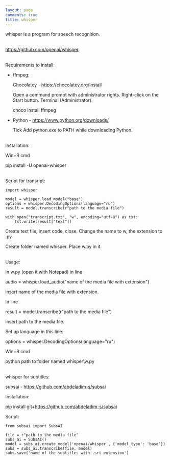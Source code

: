 ```yaml
---
layout: page
comments: true
title: whisper
---
```


whisper is a program for speech recognition.
<br><br>

<https://github.com/openai/whisper>
<br><br>

Requirements to install:

* ffmpeg:

	Chocolatey - <https://chocolatey.org/install>

	Open a command prompt with administrator rights. Right-click on the Start button. Terminal (Administrator).

	choco install ffmpeg

* Python - <https://www.python.org/downloads/>

	Tick Add python.exe to PATH while downloading Python.
<br><br>

Installation:

Win+R cmd

pip install -U openai-whisper
<br><br>

Script for transript:

```
import whisper

model = whisper.load_model("base")
options = whisper.DecodingOptions(language="ru")
result = model.transcribe(r"path to the media file")

with open("transcript.txt", "w", encoding="utf-8") as txt:
    txt.write(result["text"])
```

Create text file, insert code, close. Change the name to w, the extension to .py.

Create folder named whisper. Place w.py in it.
<br><br>

Usage:

In w.py (open it with Notepad) in line

audio = whisper.load_audio("name of the media file with extension")

insert name of the media file with extension.

In line

result = model.transcribe(r"path to the media file")

insert path to the media file.

Set up language in this line:

options = whisper.DecodingOptions(language="ru")

Win+R cmd

python path to folder named whisper\w.py
<br><br>

whisper for subtitles:

subsai - <https://github.com/abdeladim-s/subsai>

Installation:

pip install git+https://github.com/abdeladim-s/subsai

Script:

```
from subsai import SubsAI

file = r"path to the media file"
subs_ai = SubsAI()
model = subs_ai.create_model('openai/whisper', {'model_type': 'base'})
subs = subs_ai.transcribe(file, model)
subs.save('name of the subtitles with .srt extension')
```